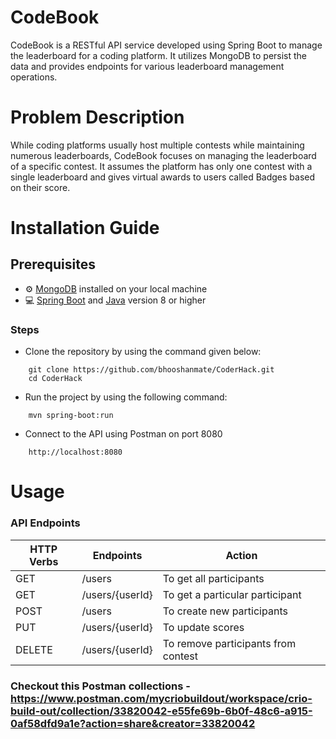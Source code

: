 # CodeBook
CodeBook is a RESTful API service developed using Spring Boot to manage the leaderboard for a coding platform. It utilizes MongoDB to persist the data and provides endpoints for various leaderboard management operations.

# Problem Description
While coding platforms usually host multiple contests while maintaining numerous leaderboards, CodeBook focuses on managing the leaderboard of a specific contest. It assumes the platform has only one contest with a single leaderboard and gives virtual awards to users called Badges based on their score.

# Installation Guide
## Prerequisites
- :gear: [MongoDB](https://docs.mongodb.com/manual/installation/) installed on your local machine
- :computer: [Spring Boot](https://spring.io/projects/spring-boot) and [Java](https://www.oracle.com/java/technologies/javase/javase-jdk8-downloads.html) version 8 or higher
### Steps
- Clone the repository by using the command given below:
``` Shell
    git clone https://github.com/bhooshanmate/CoderHack.git
    cd CoderHack
```
- Run the project by using the following command:
``` Shell
    mvn spring-boot:run
```
- Connect to the API using Postman on port 8080
``` Shell
    http://localhost:8080
```    
# Usage
### API Endpoints
| HTTP Verbs | Endpoints | Action |
| --- | --- | --- |
| GET | /users | To get all participants |
| GET | /users/{userId} | To get a particular participant |
| POST | /users | To create new participants |
| PUT | /users/{userId} | To update scores |
| DELETE | /users/{userId} | To remove participants from contest |

### Checkout this Postman collections - https://www.postman.com/mycriobuildout/workspace/crio-build-out/collection/33820042-e55fe69b-6b0f-48c6-a915-0af58dfd9a1e?action=share&creator=33820042
